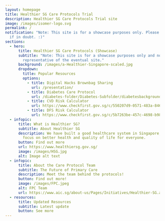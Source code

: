 ```yaml
---
layout: homepage
title: Healthier SG Care Protocols Trial
description: Healthier SG Care Protocols Trial site
image: /images/isomer-logo.svg
permalink: /
notification: "Note: This site is for a showcase purposes only. Please read T&Cs
  if in doubt. :)"
sections:
  - hero:
      title: Healthier SG Care Protocols (Showcase)
      subtitle: "Note: This site is for a showcase purposes only and not
        representative of the eventual site."
      background: /images/a-Healthier-Singapore-scaled.jpg
      dropdown:
        title: Popular Resources
        options:
          - title: Digital Hacks Brownbag Sharing
            url: /presentation/
          - title: Diabetes Care Protocol
            url: /diabetes-folder/Diabetes-Subfolder/diabetesbackground/
          - title: CVD Risk Calculator
            url: https://www.checkfirst.gov.sg/c/550207d9-0571-483a-8461-f8a9ce13d1d7
          - title: DFS Risk Calculator
            url: https://www.checkfirst.gov.sg/c/5b7263be-457c-4698-b989-2249901ab992
  - infopic:
      title: What is Healthier SG?
      subtitle: About Healthier SG
      description: We have built a good healthcare system in Singapore, but we need to
        focus on better health and quality of life for everyone.
      button: Find out more
      url: https://www.healthiersg.gov.sg/
      image: /images/HSG.jpg
      alt: Image alt text
  - infopic:
      title: About the Care Protocol Team
      subtitle: The Future of Primary Care
      description: Meet the team behind the protocols!
      button: Find out more!
      image: /images/FPC.jpeg
      alt: FPC Team
      url: https://www.aic.sg/about-us/Pages/Initiatives/Healthier-SG.aspx
  - resources:
      title: Updated Resources
      subtitle: Latest update
      button: See more
---
```

